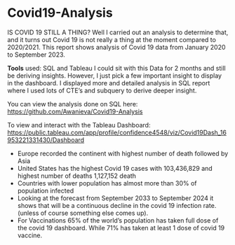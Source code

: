 # Covid19-Analysis

IS COVID 19 STILL A THING?
Well I carried out an analysis to determine that, and it turns out Covid 19 is not really a thing at the moment compared to 2020/2021.
This report shows analysis of Covid 19 data from January 2020 to September 2023.

**Tools** used: SQL and Tableau
I could sit with this Data for 2 months and still be deriving insights. However, I just pick a few important insight to display in the dashboard. I displayed more and detailed analysis in SQL report where I used lots of CTE’s and subquery to derive deeper insight.

You can view the analysis done on SQL here: https://github.com/Awanieva/Covid19-Analysis

To view and interact with the Tableau Dashboard: https://public.tableau.com/app/profile/confidence4548/viz/Covid19Dash_16953221331430/Dashboard

- Europe recorded the continent with highest number of death followed by Asia 
- United States has the highest Covid 19 cases with 103,436,829 and highest number of deaths 1,127,152 death
- Countries with lower population has almost more than 30% of population infected
- Looking at the forecast from September 2033 to September 2024 it shows that will be a continuous decline in the covid 19 infection rate. (unless of course something else comes up).
- For Vaccinations 65% of the world’s population has taken full dose of the covid 19 dashboard. While 71% has taken at least 1 dose of  covid 19 vaccine.


